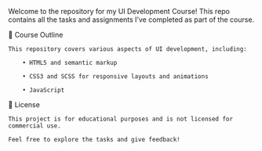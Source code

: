Welcome to the repository for my UI Development Course! This repo contains all the tasks and assignments I’ve completed as part of the course.

📜 Course Outline

	This repository covers various aspects of UI development, including:

		• HTML5 and semantic markup

		• CSS3 and SCSS for responsive layouts and animations

		• JavaScript 


📝 License

	This project is for educational purposes and is not licensed for commercial use.

	Feel free to explore the tasks and give feedback!
